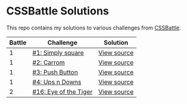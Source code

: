 # CSSBattle Solutions

This repo contains my solutions to various challenges from [CSSBattle](https://cssbattle.dev).


| Battle | Challenge | Solution |
|--------|-----------|----------|
| 1 | [#1: Simply square](https://cssbattle.dev/play/1) | [View source](src/battle-1/1/index.html) |
| 1 | [#2: Carrom](https://cssbattle.dev/play/2) | [View source](src/battle-1/2/index.html) |
| 1 | [#3: Push Button](https://cssbattle.dev/play/3) | [View source](src/battle-1/3/index.html) |
| 1 | [#4: Ups n Downs](https://cssbattle.dev/play/4) | [View source](src/battle-1/4/index.html) |
| 2 | [#16: Eye of the Tiger](https://cssbattle.dev/play/16) | [View source](src/battle-2/16/index.html) |
